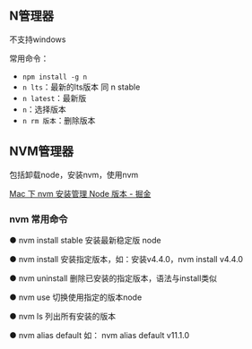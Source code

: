 ## N管理器

不支持windows

常用命令：

- `npm install -g n`
- `n lts`：最新的lts版本 同 n stable
- `n latest`：最新版
- `n`：选择版本
- `n rm 版本`：删除版本

## NVM管理器

包括卸载node，安装nvm，使用nvm

[Mac 下 nvm 安装管理 Node 版本 - 掘金](https://juejin.cn/post/7011423615438553096)

### nvm 常用命令

● nvm install stable 安装最新稳定版 node

● nvm install <version> 安装指定版本，如：安装v4.4.0，nvm install v4.4.0

● nvm uninstall <version> 删除已安装的指定版本，语法与install类似

● nvm use <version> 切换使用指定的版本node

● nvm ls 列出所有安装的版本

● nvm alias default <version> 如： nvm alias default v11.1.0

